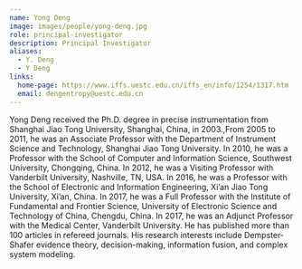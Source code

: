 ```yaml
---
name: Yong Deng
image: images/people/yong-deng.jpg
role: principal-investigator
description: Principal Investigator
aliases:
  - Y. Deng
  - Y Deng
links:
  home-page: https://www.iffs.uestc.edu.cn/iffs_en/info/1254/1317.htm
  email: dengentropy@uestc.edu.cn
---
```


Yong Deng received the Ph.D. degree in precise instrumentation from Shanghai Jiao Tong University, Shanghai, China, in 2003.,From 2005 to 2011, he was an Associate Professor with the Department of Instrument Science and Technology, Shanghai Jiao Tong University. In 2010, he was a Professor with the School of Computer and Information Science, Southwest University, Chongqing, China. In 2012, he was a Visiting Professor with Vanderbilt University, Nashville, TN, USA. In 2016, he was a Professor with the School of Electronic and Information Engineering, Xi’an Jiao Tong University, Xi’an, China. In 2017, he was a Full Professor with the Institute of Fundamental and Frontier Science, University of Electronic Science and Technology of China, Chengdu, China. In 2017, he was an Adjunct Professor with the Medical Center, Vanderbilt University. He has published more than 100 articles in refereed journals. His research interests include Dempster-Shafer evidence theory, decision-making, information fusion, and complex system modeling.

